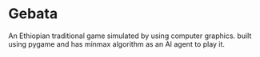 # Gebata
An Ethiopian traditional game simulated by using computer graphics. built using pygame and has minmax algorithm as an AI agent to play it.
